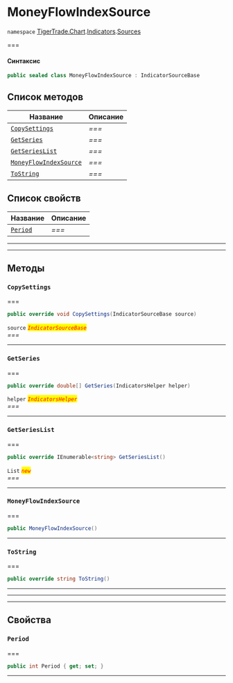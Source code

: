 # MoneyFlowIndexSource

`namespace` [TigerTrade.Chart](../../../../).[Indicators](../).[Sources](./)

\===

#### Синтаксис

```csharp
public sealed class MoneyFlowIndexSource : IndicatorSourceBase
```

## Список методов

| Название                                                                         | Описание |
| -------------------------------------------------------------------------------- | -------- |
| [`CopySettings`](moneyflowindexsource.cs.md#method-copysettings)                 | _===_    |
| [`GetSeries`](moneyflowindexsource.cs.md#method-getseries)                       | _===_    |
| [`GetSeriesList`](moneyflowindexsource.cs.md#method-getserieslist)               | _===_    |
| [`MoneyFlowIndexSource`](moneyflowindexsource.cs.md#method-moneyflowindexsource) | _===_    |
| [`ToString`](moneyflowindexsource.cs.md#method-tostring)                         | _===_    |

## Список свойств

| Название                                               | Описание |
| ------------------------------------------------------ | -------- |
| [`Period`](moneyflowindexsource.cs.md#property-period) | _===_    |

***

***

## Методы

### `CopySettings` <a href="#method-copysettings" id="method-copysettings"></a>

\===

```csharp
public override void CopySettings(IndicatorSourceBase source)
```

`source` _<mark style="color:red;">`IndicatorSourceBase`</mark>_\
_===_

***

### `GetSeries` <a href="#method-getseries" id="method-getseries"></a>

\===

```csharp
public override double[] GetSeries(IndicatorsHelper helper)
```

`helper` _<mark style="color:red;">`IndicatorsHelper`</mark>_\
_===_

***

### `GetSeriesList` <a href="#method-getserieslist" id="method-getserieslist"></a>

\===

```csharp
public override IEnumerable<string> GetSeriesList()
```

`List` _<mark style="color:red;">`new`</mark>_\
_===_

***

### `MoneyFlowIndexSource` <a href="#method-moneyflowindexsource" id="method-moneyflowindexsource"></a>

\===

```csharp
public MoneyFlowIndexSource()
```

***

### `ToString` <a href="#method-tostring" id="method-tostring"></a>

\===

```csharp
public override string ToString()
```

***

***

***

## Свойства

### `Period` <a href="#property-period" id="property-period"></a>

\===

```csharp
public int Period { get; set; }
```

***
